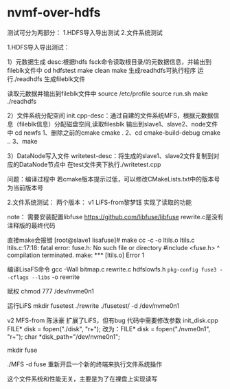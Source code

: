 # nvmf-over-hdfs
测试可分为两部分：
1.HDFS导入导出测试
2.文件系统测试

1.HDFS导入导出测试：

1）元数据生成
desc:根据hdfs fsck命令读取根目录/的元数据信息，并输出到fileblk文件中
cd hdfstest
make clean
make
生成readhdfs可执行程序
运行./readhdfs 生成fileblk文件

读取元数据并输出到fileblk文件中
source /etc/profile
source run.sh
make
./readhdfs

2）文件系统分配空间
init.cpp-desc：通过自建的文件系统MFS，根据元数据信息（fileblk信息）分配磁盘空间,读取filesblk 输出到slave1、slave2、node文件中
cd newfs
1、删除之前的cmake cmake .
2、cd cmake-build-debug cmake ..
3、make 

3）DataNode写入文件
writetest-desc：将生成的slave1、slave2文件复制到对应的DataNode节点中
在test文件夹下执行./writetest.cpp

问题：编译过程中 若cmake版本提示过低，可以修改CMakeLists.txt中的版本号为当前版本号


2.文件系统测试：
两个版本：
v1 LiFS-from黎梦钰 实现了读取的功能

note：
需要安装配置libfuse
https://github.com/libfuse/libfuse
rewrite.c是没有注释版的最终代码

直接make会报错
[root@slave1 lisafuse]# make
cc    -c -o ltils.o ltils.c
ltils.c:17:18: fatal error: fuse.h: No such file or directory
 #include <fuse.h>
                  ^
compilation terminated.
make: *** [ltils.o] Error 1

编译LisaFS命令
gcc -Wall bitmap.c rewrite.c hdfslowfs.h `pkg-config fuse3 --cflags --libs` -o rewrite

赋权
chmod 777 /dev/nvme0n1

运行LiFS
mkdir fusetest
./rewrite ./fusetest/ -d /dev/nvme0n1

v2 MFS-from 陈泳豪 扩展了LiFS，但有bug
代码中需要修改参数
init_disk.cpp
FILE* disk = fopen("./disk", "r+");
改为：FILE* disk = fopen("./nvme0n1", "r+");
char *disk_path="/dev/nvme0n1";


mkdir fuse

./MFS -d fuse
重新开启一个新的终端来执行文件系统操作

这个文件系统和性能无关，主要是为了在裸盘上实现读写